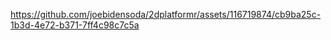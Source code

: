





https://github.com/joebidensoda/2dplatformr/assets/116719874/cb9ba25c-1b3d-4e72-b371-7ff4c98c7c5a

